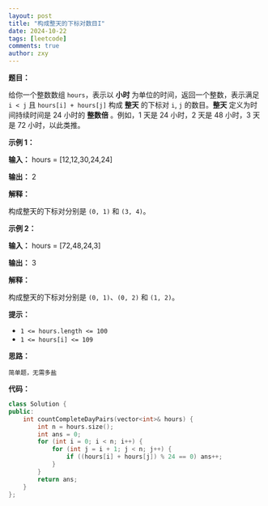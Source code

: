```yaml
---
layout: post
title: "构成整天的下标对数目I"
date: 2024-10-22
tags: [leetcode]
comments: true
author: zxy
---
```


**题目：**

给你一个整数数组 `hours`，表示以 **小时** 为单位的时间，返回一个整数，表示满足 `i < j` 且 `hours[i] + hours[j]` 构成 **整天** 的下标对 `i`, `j` 的数目。**整天** 定义为时间持续时间是 24 小时的 **整数倍** 。例如，1 天是 24 小时，2 天是 48 小时，3 天是 72 小时，以此类推。

**示例 1：**

**输入：** hours = [12,12,30,24,24]

**输出：** 2

**解释：**

构成整天的下标对分别是 `(0, 1)` 和 `(3, 4)`。

**示例 2：**

**输入：** hours = [72,48,24,3]

**输出：** 3

**解释：**

构成整天的下标对分别是 `(0, 1)`、`(0, 2)` 和 `(1, 2)`。

**提示：**

- `1 <= hours.length <= 100`
- `1 <= hours[i] <= 109`

**思路：**

```
简单题，无需多盐
```

**代码：**

```cpp
class Solution {
public:
    int countCompleteDayPairs(vector<int>& hours) {
        int n = hours.size();
        int ans = 0;
        for (int i = 0; i < n; i++) {
            for (int j = i + 1; j < n; j++) {
                if ((hours[i] + hours[j]) % 24 == 0) ans++;
            }
        }
        return ans;
    }
};
```



